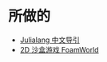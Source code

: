 # 所做的
- [Julialang 中文导引](https://learn.juliacn.com)
- [2D 沙盒游戏 FoamWorld](https://foamworld.github.io)
